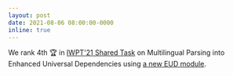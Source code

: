 ```yaml
---
layout: post
date: 2021-08-06 08:00:00-0000
inline: true
---
```


We rank 4th :trophy: in [IWPT'21 Shared Task](https://universaldependencies.org/iwpt21/) on Multilingual Parsing into
Enhanced Universal Dependencies using [a new EUD module](https://aclanthology.org/2021.iwpt-1.16/).
